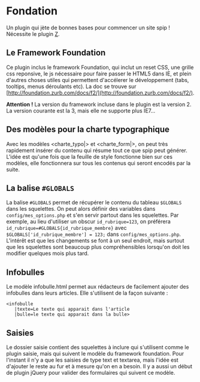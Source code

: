 Fondation
=========

Un plugin qui jète de bonnes bases pour commencer un site spip ! Nécessite le plugin [Z](http://www.spip-contrib.net/Zpip).

Le Framework Foundation
-----------------------

Ce plugin inclus le framework Foundation, qui inclut un reset CSS, une grille css reponsive, le js nécessaire pour faire passer le HTML5 dans IE, et plein d'autres choses utiles qui permettent d'accélerer le développement (tabs, tooltips, menus déroulants etc). La doc se trouve sur [http://foundation.zurb.com/docs/f2/](http://foundation.zurb.com/docs/f2/).

**Attention !** La version du framework incluse dans le plugin est la version 2. La version courante est la 3, mais elle ne supporte plus IE7…

Des modèles pour la charte typographique
----------------------------------------

Avec les modèles &lt;charte\_typo|&gt; et &lt;charte\_form|&gt;, on peut très rapidement insérer du contenu qui résume tout ce que spip peut générer. L'idée est qu'une fois que la feuille de style fonctionne bien sur ces modèles, elle fonctionnera sur tous les contenus qui seront encodés par la suite. 

La balise `#GLOBALS`
--------------------

La balise `#GLOBALS` permet de récupérer le contenu du tableau `$GLOBALS` dans les squelettes. On peut alors définir des variables dans `config/mes_options.php` et s'en servir partout dans les squelettes. Par exemple, au lieu d'utiliser un obscur `id_rubrique=123`, on préférera `id_rubrique=#GLOBALS{id_rubrique_membre}` avec `$GLOBALS['id_rubrique_membre'] = 123;` dans `config/mes_options.php`. L'intérêt est que les changements se font à un seul endroit, mais surtout que les squelettes sont beaucoup plus compréhensibles lorsqu'on doit les modifier quelques mois plus tard.

Infobulles
----------

Le modèle infobulle.html permet aux rédacteurs de facilement ajouter des infobulles dans leurs articles. Elle s'utilisent de la façon suivante : 

    <infobulle
       |texte=Le texte qui apparait dans l'article
       |bulle=le texte qui apparait dans la bulle>

Saisies
-------

Le dossier saisie contient des squelettes à inclure qui s'utilisent comme le plugin saisie, mais qui suivent le modèle du framework foundation. Pour l'instant il n'y a que les saisies de type text et textarea, mais l'idée est d'ajouter le reste au fur et à mesure qu'on en a besoin. Il y a aussi un début de plugin jQuery pour valider des formulaires qui suivent ce modèle. 
